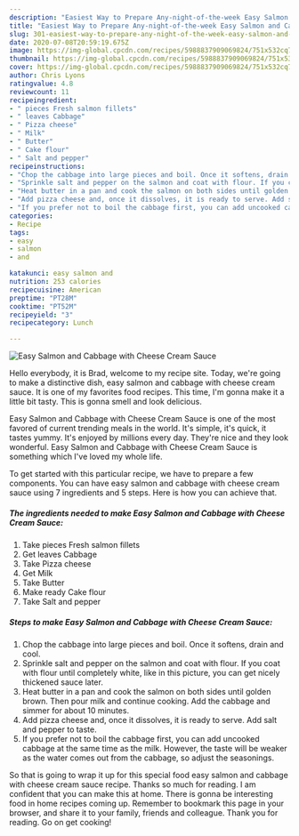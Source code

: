 ```yaml
---
description: "Easiest Way to Prepare Any-night-of-the-week Easy Salmon and Cabbage with Cheese Cream Sauce"
title: "Easiest Way to Prepare Any-night-of-the-week Easy Salmon and Cabbage with Cheese Cream Sauce"
slug: 301-easiest-way-to-prepare-any-night-of-the-week-easy-salmon-and-cabbage-with-cheese-cream-sauce
date: 2020-07-08T20:59:19.675Z
image: https://img-global.cpcdn.com/recipes/5988837909069824/751x532cq70/easy-salmon-and-cabbage-with-cheese-cream-sauce-recipe-main-photo.jpg
thumbnail: https://img-global.cpcdn.com/recipes/5988837909069824/751x532cq70/easy-salmon-and-cabbage-with-cheese-cream-sauce-recipe-main-photo.jpg
cover: https://img-global.cpcdn.com/recipes/5988837909069824/751x532cq70/easy-salmon-and-cabbage-with-cheese-cream-sauce-recipe-main-photo.jpg
author: Chris Lyons
ratingvalue: 4.8
reviewcount: 11
recipeingredient:
- " pieces Fresh salmon fillets"
- " leaves Cabbage"
- " Pizza cheese"
- " Milk"
- " Butter"
- " Cake flour"
- " Salt and pepper"
recipeinstructions:
- "Chop the cabbage into large pieces and boil. Once it softens, drain and cool."
- "Sprinkle salt and pepper on the salmon and coat with flour. If you coat with flour until completely white, like in this picture, you can get nicely thickened sauce later."
- "Heat butter in a pan and cook the salmon on both sides until golden brown. Then pour milk and continue cooking. Add the cabbage and simmer for about 10 minutes."
- "Add pizza cheese and, once it dissolves, it is ready to serve. Add salt and pepper to taste."
- "If you prefer not to boil the cabbage first, you can add uncooked cabbage at the same time as the milk.  However, the taste will be weaker as the water comes out from the cabbage, so adjust the seasonings."
categories:
- Recipe
tags:
- easy
- salmon
- and

katakunci: easy salmon and 
nutrition: 253 calories
recipecuisine: American
preptime: "PT28M"
cooktime: "PT52M"
recipeyield: "3"
recipecategory: Lunch

---
```



![Easy Salmon and Cabbage with Cheese Cream Sauce](https://img-global.cpcdn.com/recipes/5988837909069824/751x532cq70/easy-salmon-and-cabbage-with-cheese-cream-sauce-recipe-main-photo.jpg)

Hello everybody, it is Brad, welcome to my recipe site. Today, we're going to make a distinctive dish, easy salmon and cabbage with cheese cream sauce. It is one of my favorites food recipes. This time, I'm gonna make it a little bit tasty. This is gonna smell and look delicious.

Easy Salmon and Cabbage with Cheese Cream Sauce is one of the most favored of current trending meals in the world. It's simple, it's quick, it tastes yummy. It's enjoyed by millions every day. They're nice and they look wonderful. Easy Salmon and Cabbage with Cheese Cream Sauce is something which I've loved my whole life.




To get started with this particular recipe, we have to prepare a few components. You can have easy salmon and cabbage with cheese cream sauce using 7 ingredients and 5 steps. Here is how you can achieve that.

<!--inarticleads1-->

##### The ingredients needed to make Easy Salmon and Cabbage with Cheese Cream Sauce:

1. Take  pieces Fresh salmon fillets
1. Get  leaves Cabbage
1. Take  Pizza cheese
1. Get  Milk
1. Take  Butter
1. Make ready  Cake flour
1. Take  Salt and pepper




<!--inarticleads2-->

##### Steps to make Easy Salmon and Cabbage with Cheese Cream Sauce:

1. Chop the cabbage into large pieces and boil. Once it softens, drain and cool.
1. Sprinkle salt and pepper on the salmon and coat with flour. If you coat with flour until completely white, like in this picture, you can get nicely thickened sauce later.
1. Heat butter in a pan and cook the salmon on both sides until golden brown. Then pour milk and continue cooking. Add the cabbage and simmer for about 10 minutes.
1. Add pizza cheese and, once it dissolves, it is ready to serve. Add salt and pepper to taste.
1. If you prefer not to boil the cabbage first, you can add uncooked cabbage at the same time as the milk.  However, the taste will be weaker as the water comes out from the cabbage, so adjust the seasonings.




So that is going to wrap it up for this special food easy salmon and cabbage with cheese cream sauce recipe. Thanks so much for reading. I am confident that you can make this at home. There is gonna be interesting food in home recipes coming up. Remember to bookmark this page in your browser, and share it to your family, friends and colleague. Thank you for reading. Go on get cooking!

